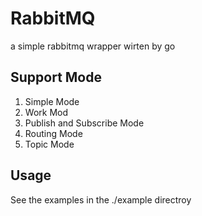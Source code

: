 # RabbitMQ
a simple rabbitmq wrapper wirten by go

## Support Mode
1. Simple Mode
2. Work Mod
3. Publish and Subscribe Mode
4. Routing Mode
5. Topic Mode

## Usage
See the examples in the ./example directroy
